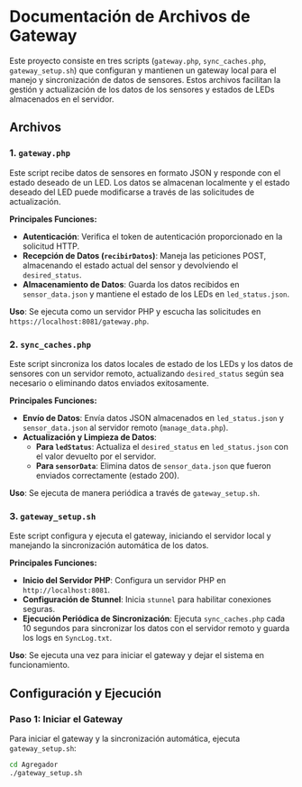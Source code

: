 # Documentación de Archivos de Gateway

Este proyecto consiste en tres scripts (`gateway.php`, `sync_caches.php`, `gateway_setup.sh`) que configuran y mantienen un gateway local para el manejo y sincronización de datos de sensores. Estos archivos facilitan la gestión y actualización de los datos de los sensores y estados de LEDs almacenados en el servidor.

## Archivos

### 1. `gateway.php`

Este script recibe datos de sensores en formato JSON y responde con el estado deseado de un LED. Los datos se almacenan localmente y el estado deseado del LED puede modificarse a través de las solicitudes de actualización.

**Principales Funciones:**

- **Autenticación**: Verifica el token de autenticación proporcionado en la solicitud HTTP.
- **Recepción de Datos (`recibirDatos`)**: Maneja las peticiones POST, almacenando el estado actual del sensor y devolviendo el `desired_status`.
- **Almacenamiento de Datos**: Guarda los datos recibidos en `sensor_data.json` y mantiene el estado de los LEDs en `led_status.json`.

**Uso**: Se ejecuta como un servidor PHP y escucha las solicitudes en `https://localhost:8081/gateway.php`.

### 2. `sync_caches.php`

Este script sincroniza los datos locales de estado de los LEDs y los datos de sensores con un servidor remoto, actualizando `desired_status` según sea necesario o eliminando datos enviados exitosamente.

**Principales Funciones:**

- **Envío de Datos**: Envía datos JSON almacenados en `led_status.json` y `sensor_data.json` al servidor remoto (`manage_data.php`).
- **Actualización y Limpieza de Datos**:
  - **Para `ledStatus`**: Actualiza el `desired_status` en `led_status.json` con el valor devuelto por el servidor.
  - **Para `sensorData`**: Elimina datos de `sensor_data.json` que fueron enviados correctamente (estado 200).

**Uso**: Se ejecuta de manera periódica a través de `gateway_setup.sh`.

### 3. `gateway_setup.sh`

Este script configura y ejecuta el gateway, iniciando el servidor local y manejando la sincronización automática de los datos.

**Principales Funciones:**

- **Inicio del Servidor PHP**: Configura un servidor PHP en `http://localhost:8081`.
- **Configuración de Stunnel**: Inicia `stunnel` para habilitar conexiones seguras.
- **Ejecución Periódica de Sincronización**: Ejecuta `sync_caches.php` cada 10 segundos para sincronizar los datos con el servidor remoto y guarda los logs en `SyncLog.txt`.

**Uso**: Se ejecuta una vez para iniciar el gateway y dejar el sistema en funcionamiento.

## Configuración y Ejecución

### Paso 1: Iniciar el Gateway

Para iniciar el gateway y la sincronización automática, ejecuta `gateway_setup.sh`:

```bash
cd Agregador
./gateway_setup.sh
```
